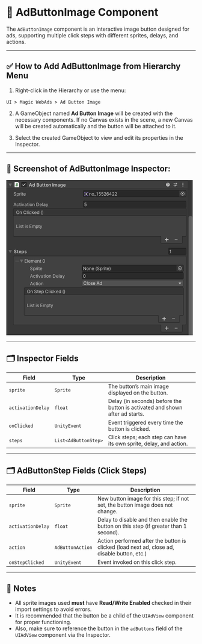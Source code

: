 # 🧠 AdButtonImage Component

The `AdButtonImage` component is an interactive image button designed for ads, supporting multiple click steps with different sprites, delays, and actions.

---

## ✅ How to Add AdButtonImage from Hierarchy Menu

1. Right-click in the Hierarchy or use the menu:

```
UI > Magic WebAds > Ad Button Image
```

2. A GameObject named **Ad Button Image** will be created with the necessary components. If no Canvas exists in the scene, a new Canvas will be created automatically and the button will be attached to it.

3. Select the created GameObject to view and edit its properties in the Inspector.

---

## 📸 Screenshot of AdButtonImage Inspector:

![AdButtonImage Inspector](../Images/adbuttonimage-inspector.png)

---

## 🗂 Inspector Fields

| Field             | Type                 | Description                                                                  |
| ----------------- | -------------------- | ---------------------------------------------------------------------------- |
| `sprite`          | `Sprite`             | The button’s main image displayed on the button.                             |
| `activationDelay` | `float`              | Delay (in seconds) before the button is activated and shown after ad starts. |
| `onClicked`       | `UnityEvent`         | Event triggered every time the button is clicked.                            |
| `steps`           | `List<AdButtonStep>` | Click steps; each step can have its own sprite, delay, and action.           |

---

## 🗂 AdButtonStep Fields (Click Steps)

| Field             | Type             | Description                                                                                 |
| ----------------- | ---------------- | ------------------------------------------------------------------------------------------- |
| `sprite`          | `Sprite`         | New button image for this step; if not set, the button image does not change.               |
| `activationDelay` | `float`          | Delay to disable and then enable the button on this step (if greater than 1 second).        |
| `action`          | `AdButtonAction` | Action performed after the button is clicked (load next ad, close ad, disable button, etc.) |
| `onStepClicked`   | `UnityEvent`     | Event invoked on this click step.                                                           |

---

## 📝 Notes

* All sprite images used **must** have **Read/Write Enabled** checked in their import settings to avoid errors.
* It is recommended that the button be a child of the `UIAdView` component for proper functioning.
* Also, make sure to reference the button in the `adButtons` field of the `UIAdView` component via the Inspector.